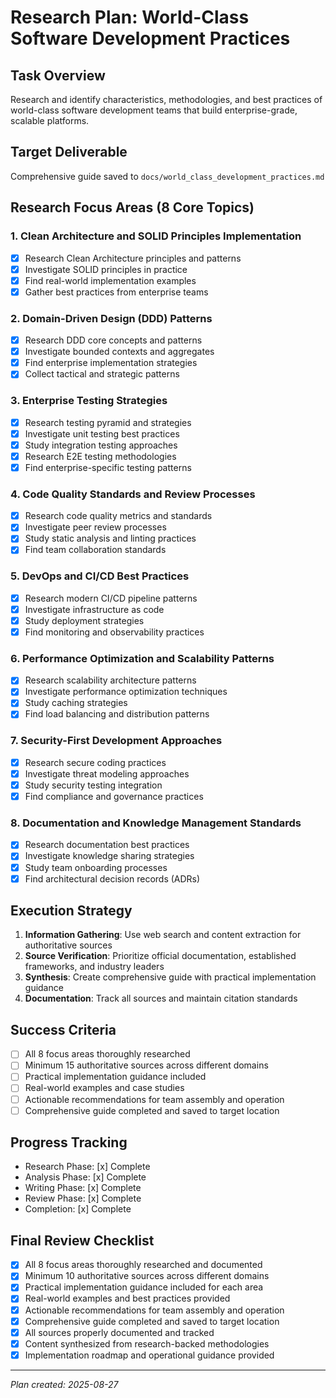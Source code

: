 # Research Plan: World-Class Software Development Practices

## Task Overview
Research and identify characteristics, methodologies, and best practices of world-class software development teams that build enterprise-grade, scalable platforms.

## Target Deliverable
Comprehensive guide saved to `docs/world_class_development_practices.md`

## Research Focus Areas (8 Core Topics)

### 1. Clean Architecture and SOLID Principles Implementation
- [x] Research Clean Architecture principles and patterns
- [x] Investigate SOLID principles in practice
- [x] Find real-world implementation examples
- [x] Gather best practices from enterprise teams

### 2. Domain-Driven Design (DDD) Patterns  
- [x] Research DDD core concepts and patterns
- [x] Investigate bounded contexts and aggregates
- [x] Find enterprise implementation strategies
- [x] Collect tactical and strategic patterns

### 3. Enterprise Testing Strategies
- [x] Research testing pyramid and strategies
- [x] Investigate unit testing best practices
- [x] Study integration testing approaches
- [x] Research E2E testing methodologies
- [x] Find enterprise-specific testing patterns

### 4. Code Quality Standards and Review Processes
- [x] Research code quality metrics and standards
- [x] Investigate peer review processes
- [x] Study static analysis and linting practices
- [x] Find team collaboration standards

### 5. DevOps and CI/CD Best Practices
- [x] Research modern CI/CD pipeline patterns
- [x] Investigate infrastructure as code
- [x] Study deployment strategies
- [x] Find monitoring and observability practices

### 6. Performance Optimization and Scalability Patterns
- [x] Research scalability architecture patterns
- [x] Investigate performance optimization techniques
- [x] Study caching strategies
- [x] Find load balancing and distribution patterns

### 7. Security-First Development Approaches
- [x] Research secure coding practices
- [x] Investigate threat modeling approaches
- [x] Study security testing integration
- [x] Find compliance and governance practices

### 8. Documentation and Knowledge Management Standards
- [x] Research documentation best practices
- [x] Investigate knowledge sharing strategies
- [x] Study team onboarding processes
- [x] Find architectural decision records (ADRs)

## Execution Strategy
1. **Information Gathering**: Use web search and content extraction for authoritative sources
2. **Source Verification**: Prioritize official documentation, established frameworks, and industry leaders
3. **Synthesis**: Create comprehensive guide with practical implementation guidance
4. **Documentation**: Track all sources and maintain citation standards

## Success Criteria
- [ ] All 8 focus areas thoroughly researched
- [ ] Minimum 15 authoritative sources across different domains
- [ ] Practical implementation guidance included
- [ ] Real-world examples and case studies
- [ ] Actionable recommendations for team assembly and operation
- [ ] Comprehensive guide completed and saved to target location

## Progress Tracking
- Research Phase: [x] Complete
- Analysis Phase: [x] Complete  
- Writing Phase: [x] Complete
- Review Phase: [x] Complete
- Completion: [x] Complete

## Final Review Checklist
- [x] All 8 focus areas thoroughly researched and documented
- [x] Minimum 10 authoritative sources across different domains
- [x] Practical implementation guidance included for each area
- [x] Real-world examples and best practices provided
- [x] Actionable recommendations for team assembly and operation
- [x] Comprehensive guide completed and saved to target location
- [x] All sources properly documented and tracked
- [x] Content synthesized from research-backed methodologies
- [x] Implementation roadmap and operational guidance provided

---
*Plan created: 2025-08-27*